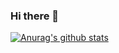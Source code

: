 ### Hi there 👋

[![Anurag's github stats](https://github-readme-stats.vercel.app/api?username=hylurk&show_icons=true&count_private=true&theme=chartreuse-dark)](https://github.com/anuraghazra/github-readme-stats)

<!--
**hylurk/hylurk** is a ✨ _special_ ✨ repository because its `README.md` (this file) appears on your GitHub profile.

Here are some ideas to get you started:

- 🔭 I’m currently working on ...
- 🌱 I’m currently learning ...
- 👯 I’m looking to collaborate on ...
- 🤔 I’m looking for help with ...
- 💬 Ask me about ...
- 📫 How to reach me: ...
- 😄 Pronouns: ...
- ⚡ Fun fact: ...
-->
